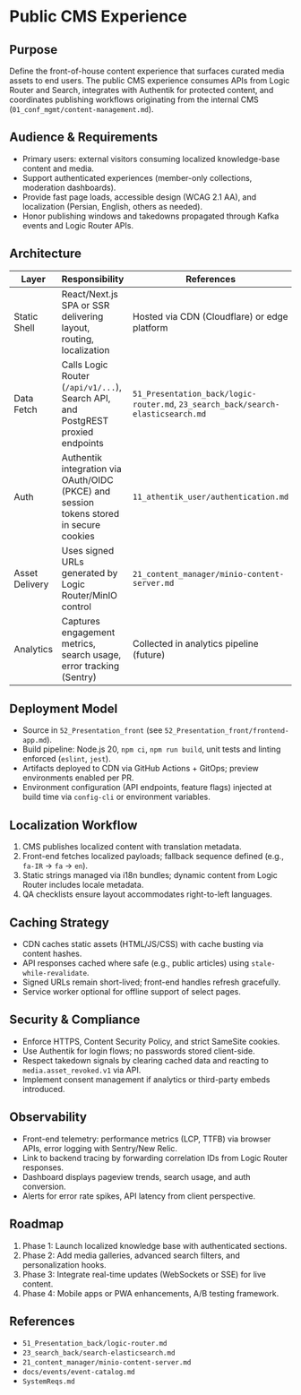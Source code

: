 # Public CMS Experience

## Purpose

Define the front-of-house content experience that surfaces curated media assets to end users. The public CMS experience consumes APIs from Logic Router and Search, integrates with Authentik for protected content, and coordinates publishing workflows originating from the internal CMS (`01_conf_mgmt/content-management.md`).

## Audience & Requirements

- Primary users: external visitors consuming localized knowledge-base content and media.
- Support authenticated experiences (member-only collections, moderation dashboards).
- Provide fast page loads, accessible design (WCAG 2.1 AA), and localization (Persian, English, others as needed).
- Honor publishing windows and takedowns propagated through Kafka events and Logic Router APIs.

## Architecture

| Layer          | Responsibility                                                                          | References                                                                       |
| -------------- | --------------------------------------------------------------------------------------- | -------------------------------------------------------------------------------- |
| Static Shell   | React/Next.js SPA or SSR delivering layout, routing, localization                       | Hosted via CDN (Cloudflare) or edge platform                                     |
| Data Fetch     | Calls Logic Router (`/api/v1/...`), Search API, and PostgREST proxied endpoints         | `51_Presentation_back/logic-router.md`, `23_search_back/search-elasticsearch.md` |
| Auth           | Authentik integration via OAuth/OIDC (PKCE) and session tokens stored in secure cookies | `11_athentik_user/authentication.md`                                             |
| Asset Delivery | Uses signed URLs generated by Logic Router/MinIO control                                | `21_content_manager/minio-content-server.md`                                     |
| Analytics      | Captures engagement metrics, search usage, error tracking (Sentry)                      | Collected in analytics pipeline (future)                                         |

## Deployment Model

- Source in `52_Presentation_front` (see `52_Presentation_front/frontend-app.md`).
- Build pipeline: Node.js 20, `npm ci`, `npm run build`, unit tests and linting enforced (`eslint`, `jest`).
- Artifacts deployed to CDN via GitHub Actions + GitOps; preview environments enabled per PR.
- Environment configuration (API endpoints, feature flags) injected at build time via `config-cli` or environment variables.

## Localization Workflow

1. CMS publishes localized content with translation metadata.
2. Front-end fetches localized payloads; fallback sequence defined (e.g., `fa-IR` -> `fa` -> `en`).
3. Static strings managed via i18n bundles; dynamic content from Logic Router includes locale metadata.
4. QA checklists ensure layout accommodates right-to-left languages.

## Caching Strategy

- CDN caches static assets (HTML/JS/CSS) with cache busting via content hashes.
- API responses cached where safe (e.g., public articles) using `stale-while-revalidate`.
- Signed URLs remain short-lived; front-end handles refresh gracefully.
- Service worker optional for offline support of select pages.

## Security & Compliance

- Enforce HTTPS, Content Security Policy, and strict SameSite cookies.
- Use Authentik for login flows; no passwords stored client-side.
- Respect takedown signals by clearing cached data and reacting to `media.asset_revoked.v1` via API.
- Implement consent management if analytics or third-party embeds introduced.

## Observability

- Front-end telemetry: performance metrics (LCP, TTFB) via browser APIs, error logging with Sentry/New Relic.
- Link to backend tracing by forwarding correlation IDs from Logic Router responses.
- Dashboard displays pageview trends, search usage, and auth conversion.
- Alerts for error rate spikes, API latency from client perspective.

## Roadmap

1. Phase 1: Launch localized knowledge base with authenticated sections.
2. Phase 2: Add media galleries, advanced search filters, and personalization hooks.
3. Phase 3: Integrate real-time updates (WebSockets or SSE) for live content.
4. Phase 4: Mobile apps or PWA enhancements, A/B testing framework.

## References

- `51_Presentation_back/logic-router.md`
- `23_search_back/search-elasticsearch.md`
- `21_content_manager/minio-content-server.md`
- `docs/events/event-catalog.md`
- `SystemReqs.md`
